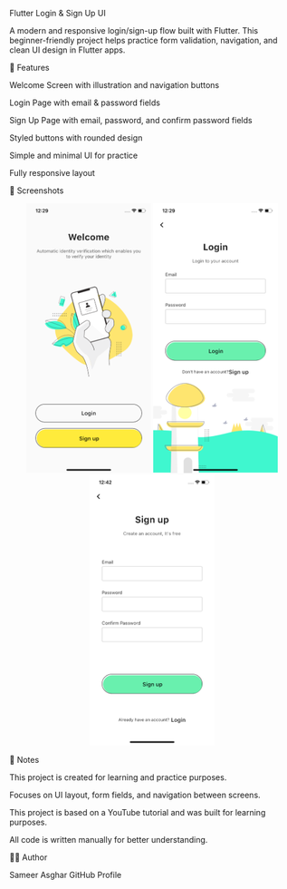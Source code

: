 Flutter Login & Sign Up UI

A modern and responsive login/sign-up flow built with Flutter. This beginner-friendly project helps practice form validation, navigation, and clean UI design in Flutter apps.

📱 Features

Welcome Screen with illustration and navigation buttons

Login Page with email & password fields

Sign Up Page with email, password, and confirm password fields

Styled buttons with rounded design

Simple and minimal UI for practice

Fully responsive layout


📸 Screenshots


<p align="center">
  <img src="./assets/home.png" width="220" />
  <img src="./assets/login.png" width="220" />
  <img src="./assets/signup.png" width="220" />
</p>


📌 Notes

This project is created for learning and practice purposes.

Focuses on UI layout, form fields, and navigation between screens.

This project is based on a YouTube tutorial and was built for learning purposes.

All code is written manually for better understanding.

🧑‍💻 Author

Sameer Asghar
GitHub Profile
